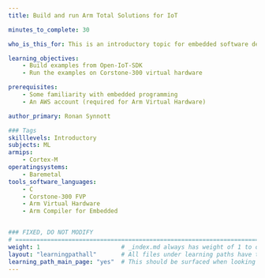 ```yaml
---
title: Build and run Arm Total Solutions for IoT

minutes_to_complete: 30   

who_is_this_for: This is an introductory topic for embedded software developers interested in learning how a complete IoT software stack is constructed.

learning_objectives: 
    - Build examples from Open-IoT-SDK
    - Run the examples on Corstone-300 virtual hardware

prerequisites:
    - Some familiarity with embedded programming
    - An AWS account (required for Arm Virtual Hardware)

author_primary: Ronan Synnott

### Tags
skilllevels: Introductory
subjects: ML
armips:
    - Cortex-M
operatingsystems:
    - Baremetal
tools_software_languages:
    - C
    - Corstone-300 FVP
    - Arm Virtual Hardware
    - Arm Compiler for Embedded


### FIXED, DO NOT MODIFY
# ================================================================================
weight: 1                       # _index.md always has weight of 1 to order correctly
layout: "learningpathall"       # All files under learning paths have this same wrapper
learning_path_main_page: "yes"  # This should be surfaced when looking for related content. Only set for _index.md of learning path content.
---
```

